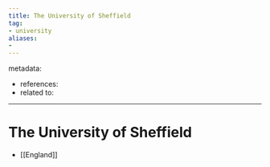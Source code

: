 ```yaml
---
title: The University of Sheffield
tag:
- university
aliases:
- 
---
```


metadata:
- references:
- related to:

---

# The University of Sheffield

- [[England]]